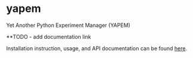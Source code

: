 # yapem
Yet Another Python Experiment Manager (YAPEM)

**TODO - add documentation link

Installation instruction, usage, and API documentation can be found [here]().
